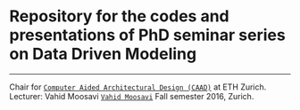 # Repository for the codes and presentations of PhD seminar series on Data Driven Modeling
---
Chair for [`Computer Aided Architectural Design (CAAD)`](http://www.caad.arch.ethz.ch/) at ETH Zurich.
Lecturer: Vahid Moosavi [`Vahid Moosavi`](https://vahidmoosavi.com/)
Fall semester 2016, Zurich. 
